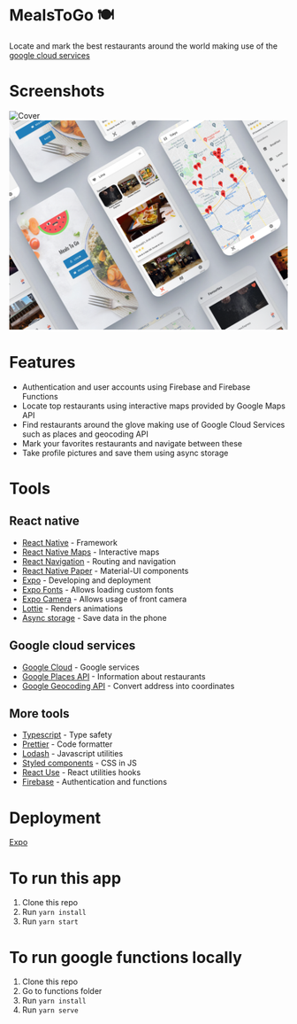 # MealsToGo 🍽️

Locate and mark the best restaurants around the world making use of the [google cloud services](https://cloud.google.com/)

# Screenshots

<img src="./docs/MealsToGo-Cover.png" alt='Cover' width='800' /> 

<img src="./docs/MealsToGo-Mockup.png" alt='Mockup' width='800' /> 

# Features

* Authentication and user accounts using Firebase and Firebase Functions
* Locate top restaurants using interactive maps provided by Google Maps API
* Find restaurants around the glove making use of Google Cloud Services such as places and geocoding API
* Mark your favorites restaurants and navigate between these
* Take profile pictures and save them using async storage

# Tools
## React native
* [React Native](https://reactnative.dev/) - Framework
* [React Native Maps](https://www.npmjs.com/package/react-native-maps) - Interactive maps
* [React Navigation](https://reactnavigation.org/) - Routing and navigation
* [React Native Paper](https://callstack.github.io/react-native-paper/) - Material-UI components
* [Expo](https://expo.dev/) - Developing and deployment
* [Expo Fonts](https://docs.expo.dev/versions/latest/sdk/font/) - Allows loading custom fonts
* [Expo Camera](https://docs.expo.dev/versions/latest/sdk/camera/) - Allows usage of front camera
* [Lottie](https://github.com/lottie-react-native/lottie-react-native) - Renders animations
* [Async storage](https://www.npmjs.com/package/@react-native-async-storage/async-storage) - Save data in the phone

## Google cloud services
* [Google Cloud](https://cloud.google.com/) - Google services
* [Google Places API](https://developers.google.com/maps/documentation/places/web-service/overview) - Information about restaurants
* [Google Geocoding API](https://developers.google.com/maps/documentation/geocoding/overview) - Convert address into coordinates

## More tools
* [Typescript](https://www.typescriptlang.org/) - Type safety
* [Prettier](https://prettier.io/) - Code formatter
* [Lodash](https://lodash.com/) - Javascript utilities
* [Styled components](https://styled-components.com/) - CSS in JS
* [React Use](https://github.com/streamich/react-use) - React utilities hooks
* [Firebase](https://firebase.google.com/) - Authentication and functions



# Deployment

[Expo](https://expo.dev/@oscaramos99/MealsToGo)

# To run this app
1. Clone this repo
2. Run ```yarn install```
3. Run ```yarn start```

# To run google functions locally
1. Clone this repo
2. Go to functions folder
2. Run ```yarn install```
3. Run ```yarn serve```

